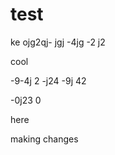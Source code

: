 # test

ke ojg2qj-
 jgj
  -4jg
  -2 j2
 
  cool
  
  -9-4j 2
  -j24 
  -9j 42
  
  -0j23 
  0

here

making changes
